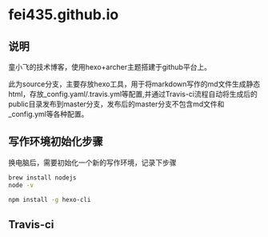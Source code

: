 # fei435.github.io

## 说明

童小飞的技术博客，使用hexo+archer主题搭建于github平台上。

此为source分支，主要存放hexo工具，用于将markdown写作的md文件生成静态html，存放_config.yaml/.travis.yml等配置,并通过Travis-ci流程自动将生成后的public目录发布到master分支，发布后的master分支不包含md文件和_config.yml等各种配置。

## 写作环境初始化步骤

换电脑后，需要初始化一个新的写作环境，记录下步骤

```bash
brew install nodejs
node -v

npm install -g hexo-cli
```

## Travis-ci

##
